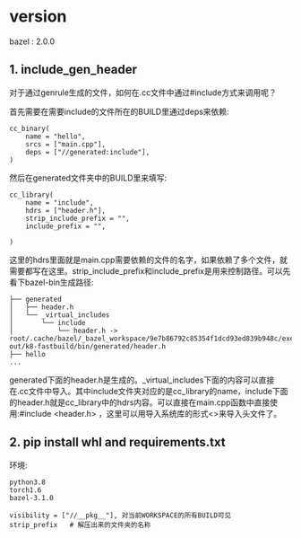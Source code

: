 # version
bazel : 2.0.0



## 1. include_gen_header

对于通过genrule生成的文件，如何在.cc文件中通过#include方式来调用呢？

首先需要在需要include的文件所在的BUILD里通过deps来依赖:

```
cc_binary(
    name = "hello",
    srcs = ["main.cpp"],
    deps = ["//generated:include"],
)
```



然后在generated文件夹中的BUILD里来填写:

```
cc_library(
    name = "include",
    hdrs = ["header.h"],
    strip_include_prefix = "",
    include_prefix = "",
    
)
```

这里的hdrs里面就是main.cpp需要依赖的文件的名字，如果依赖了多个文件，就需要都写在这里。strip_include_prefix和include_prefix是用来控制路径。可以先看下bazel-bin生成路径:

```
├── generated
│   ├── header.h
│   └── _virtual_includes
│       └── include
│           └── header.h -> root/.cache/bazel/_bazel_workspace/9e7b86792c85354f1dcd93ed839b948c/execroot/__main__/bazel-out/k8-fastbuild/bin/generated/header.h
├── hello
...
```

generated下面的header.h是生成的。_virtual_includes下面的内容可以直接在.cc文件中导入。其中include文件夹对应的是cc_library的name，include下面的header.h就是cc_library中的hdrs内容。可以直接在main.cpp函数中直接使用:#include <header.h> ，这里可以用导入系统库的形式<>来导入头文件了。



## 2. pip install whl and requirements.txt

环境:

```shell
python3.8
torch1.6
bazel-3.1.0
```



```
visibility = ["//__pkg__"], 对当前WORKSPACE的所有BUILD可见
strip_prefix   # 解压出来的文件夹的名称
```